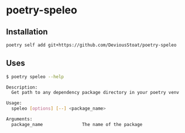 # poetry-speleo

## Installation

```bash
poetry self add git+https://github.com/DeviousStoat/poetry-speleo
```

## Uses

```bash
$ poetry speleo --help

Description:
  Get path to any dependency package directory in your poetry venv

Usage:
  speleo [options] [--] <package_name>

Arguments:
  package_name               The name of the package
```
